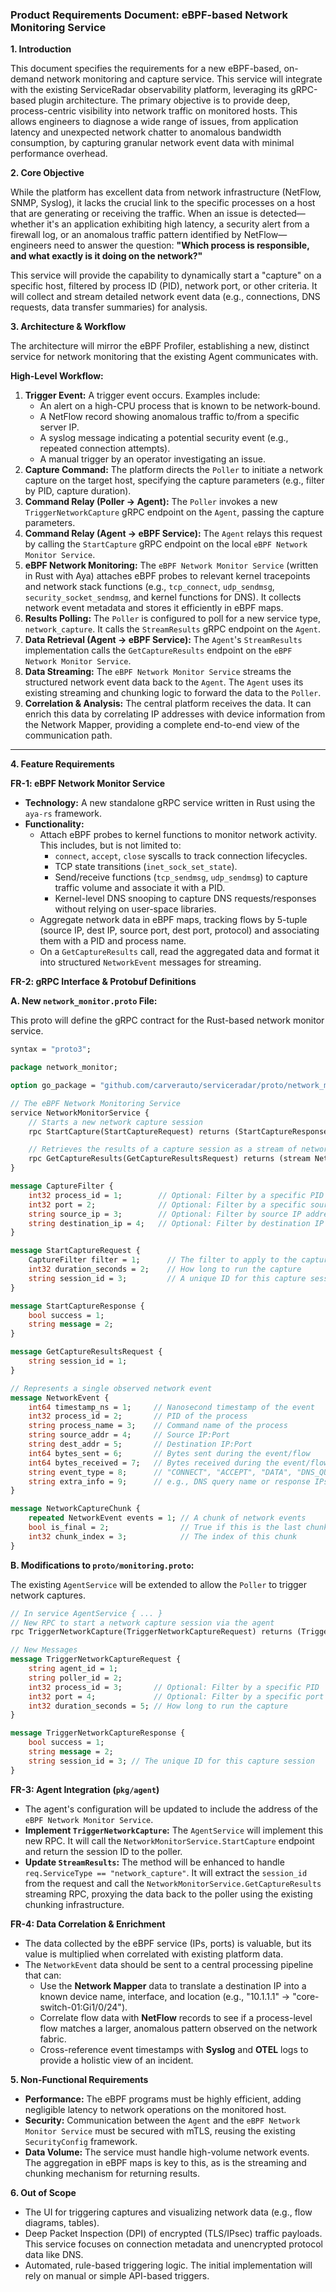 ### **Product Requirements Document: eBPF-based Network Monitoring Service**

**1. Introduction**

This document specifies the requirements for a new eBPF-based, on-demand network monitoring and capture service. This service will integrate with the existing ServiceRadar observability platform, leveraging its gRPC-based plugin architecture. The primary objective is to provide deep, process-centric visibility into network traffic on monitored hosts. This allows engineers to diagnose a wide range of issues, from application latency and unexpected network chatter to anomalous bandwidth consumption, by capturing granular network event data with minimal performance overhead.

**2. Core Objective**

While the platform has excellent data from network infrastructure (NetFlow, SNMP, Syslog), it lacks the crucial link to the specific processes on a host that are generating or receiving the traffic. When an issue is detected—whether it's an application exhibiting high latency, a security alert from a firewall log, or an anomalous traffic pattern identified by NetFlow—engineers need to answer the question: **"Which process is responsible, and what exactly is it doing on the network?"**

This service will provide the capability to dynamically start a "capture" on a specific host, filtered by process ID (PID), network port, or other criteria. It will collect and stream detailed network event data (e.g., connections, DNS requests, data transfer summaries) for analysis.

**3. Architecture & Workflow**

The architecture will mirror the eBPF Profiler, establishing a new, distinct service for network monitoring that the existing Agent communicates with.

**High-Level Workflow:**

1.  **Trigger Event:** A trigger event occurs. Examples include:
    *   An alert on a high-CPU process that is known to be network-bound.
    *   A NetFlow record showing anomalous traffic to/from a specific server IP.
    *   A syslog message indicating a potential security event (e.g., repeated connection attempts).
    *   A manual trigger by an operator investigating an issue.
2.  **Capture Command:** The platform directs the `Poller` to initiate a network capture on the target host, specifying the capture parameters (e.g., filter by PID, capture duration).
3.  **Command Relay (Poller -> Agent):** The `Poller` invokes a new `TriggerNetworkCapture` gRPC endpoint on the `Agent`, passing the capture parameters.
4.  **Command Relay (Agent -> eBPF Service):** The `Agent` relays this request by calling the `StartCapture` gRPC endpoint on the local `eBPF Network Monitor Service`.
5.  **eBPF Network Monitoring:** The `eBPF Network Monitor Service` (written in Rust with Aya) attaches eBPF probes to relevant kernel tracepoints and network stack functions (e.g., `tcp_connect`, `udp_sendmsg`, `security_socket_sendmsg`, and kernel functions for DNS). It collects network event metadata and stores it efficiently in eBPF maps.
6.  **Results Polling:** The `Poller` is configured to poll for a new service type, `network_capture`. It calls the `StreamResults` gRPC endpoint on the `Agent`.
7.  **Data Retrieval (Agent -> eBPF Service):** The `Agent`'s `StreamResults` implementation calls the `GetCaptureResults` endpoint on the `eBPF Network Monitor Service`.
8.  **Data Streaming:** The `eBPF Network Monitor Service` streams the structured network event data back to the `Agent`. The `Agent` uses its existing streaming and chunking logic to forward the data to the `Poller`.
9.  **Correlation & Analysis:** The central platform receives the data. It can enrich this data by correlating IP addresses with device information from the Network Mapper, providing a complete end-to-end view of the communication path.

---

**4. Feature Requirements**

**FR-1: eBPF Network Monitor Service**

*   **Technology:** A new standalone gRPC service written in Rust using the `aya-rs` framework.
*   **Functionality:**
    *   Attach eBPF probes to kernel functions to monitor network activity. This includes, but is not limited to:
        *   `connect`, `accept`, `close` syscalls to track connection lifecycles.
        *   TCP state transitions (`inet_sock_set_state`).
        *   Send/receive functions (`tcp_sendmsg`, `udp_sendmsg`) to capture traffic volume and associate it with a PID.
        *   Kernel-level DNS snooping to capture DNS requests/responses without relying on user-space libraries.
    *   Aggregate network data in eBPF maps, tracking flows by 5-tuple (source IP, dest IP, source port, dest port, protocol) and associating them with a PID and process name.
    *   On a `GetCaptureResults` call, read the aggregated data and format it into structured `NetworkEvent` messages for streaming.

**FR-2: gRPC Interface & Protobuf Definitions**

**A. New `network_monitor.proto` File:**

This proto will define the gRPC contract for the Rust-based network monitor service.

```protobuf
syntax = "proto3";

package network_monitor;

option go_package = "github.com/carverauto/serviceradar/proto/network_monitor";

// The eBPF Network Monitoring Service
service NetworkMonitorService {
    // Starts a new network capture session
    rpc StartCapture(StartCaptureRequest) returns (StartCaptureResponse) {}

    // Retrieves the results of a capture session as a stream of network events
    rpc GetCaptureResults(GetCaptureResultsRequest) returns (stream NetworkCaptureChunk) {}
}

message CaptureFilter {
    int32 process_id = 1;        // Optional: Filter by a specific PID
    int32 port = 2;              // Optional: Filter by a specific source or destination port
    string source_ip = 3;        // Optional: Filter by source IP address
    string destination_ip = 4;   // Optional: Filter by destination IP address
}

message StartCaptureRequest {
    CaptureFilter filter = 1;      // The filter to apply to the capture
    int32 duration_seconds = 2;    // How long to run the capture
    string session_id = 3;         // A unique ID for this capture session
}

message StartCaptureResponse {
    bool success = 1;
    string message = 2;
}

message GetCaptureResultsRequest {
    string session_id = 1;
}

// Represents a single observed network event
message NetworkEvent {
    int64 timestamp_ns = 1;     // Nanosecond timestamp of the event
    int32 process_id = 2;       // PID of the process
    string process_name = 3;    // Command name of the process
    string source_addr = 4;     // Source IP:Port
    string dest_addr = 5;       // Destination IP:Port
    int64 bytes_sent = 6;       // Bytes sent during the event/flow
    int64 bytes_received = 7;   // Bytes received during the event/flow
    string event_type = 8;      // "CONNECT", "ACCEPT", "DATA", "DNS_QUERY", "DNS_RESPONSE"
    string extra_info = 9;      // e.g., DNS query name or response IPs
}

message NetworkCaptureChunk {
    repeated NetworkEvent events = 1; // A chunk of network events
    bool is_final = 2;                // True if this is the last chunk
    int32 chunk_index = 3;            // The index of this chunk
}
```

**B. Modifications to `proto/monitoring.proto`:**

The existing `AgentService` will be extended to allow the `Poller` to trigger network captures.

```protobuf
// In service AgentService { ... }
// New RPC to start a network capture session via the agent
rpc TriggerNetworkCapture(TriggerNetworkCaptureRequest) returns (TriggerNetworkCaptureResponse) {}

// New Messages
message TriggerNetworkCaptureRequest {
    string agent_id = 1;
    string poller_id = 2;
    int32 process_id = 3;       // Optional: Filter by a specific PID
    int32 port = 4;             // Optional: Filter by a specific port
    int32 duration_seconds = 5; // How long to run the capture
}

message TriggerNetworkCaptureResponse {
    bool success = 1;
    string message = 2;
    string session_id = 3; // The unique ID for this capture session
}
```

**FR-3: Agent Integration (`pkg/agent`)**

*   The agent's configuration will be updated to include the address of the `eBPF Network Monitor Service`.
*   **Implement `TriggerNetworkCapture`:** The `AgentService` will implement this new RPC. It will call the `NetworkMonitorService.StartCapture` endpoint and return the session ID to the poller.
*   **Update `StreamResults`:** The method will be enhanced to handle `req.ServiceType == "network_capture"`. It will extract the `session_id` from the request and call the `NetworkMonitorService.GetCaptureResults` streaming RPC, proxying the data back to the poller using the existing chunking infrastructure.

**FR-4: Data Correlation & Enrichment**

*   The data collected by the eBPF service (IPs, ports) is valuable, but its value is multiplied when correlated with existing platform data.
*   The `NetworkEvent` data should be sent to a central processing pipeline that can:
    *   Use the **Network Mapper** data to translate a destination IP into a known device name, interface, and location (e.g., "10.1.1.1" -> "core-switch-01:Gi1/0/24").
    *   Correlate flow data with **NetFlow** records to see if a process-level flow matches a larger, anomalous pattern observed on the network fabric.
    *   Cross-reference event timestamps with **Syslog** and **OTEL** logs to provide a holistic view of an incident.

**5. Non-Functional Requirements**

*   **Performance:** The eBPF programs must be highly efficient, adding negligible latency to network operations on the monitored host.
*   **Security:** Communication between the `Agent` and the `eBPF Network Monitor Service` must be secured with mTLS, reusing the existing `SecurityConfig` framework.
*   **Data Volume:** The service must handle high-volume network events. The aggregation in eBPF maps is key to this, as is the streaming and chunking mechanism for returning results.

**6. Out of Scope**

*   The UI for triggering captures and visualizing network data (e.g., flow diagrams, tables).
*   Deep Packet Inspection (DPI) of encrypted (TLS/IPsec) traffic payloads. This service focuses on connection metadata and unencrypted protocol data like DNS.
*   Automated, rule-based triggering logic. The initial implementation will rely on manual or simple API-based triggers.
